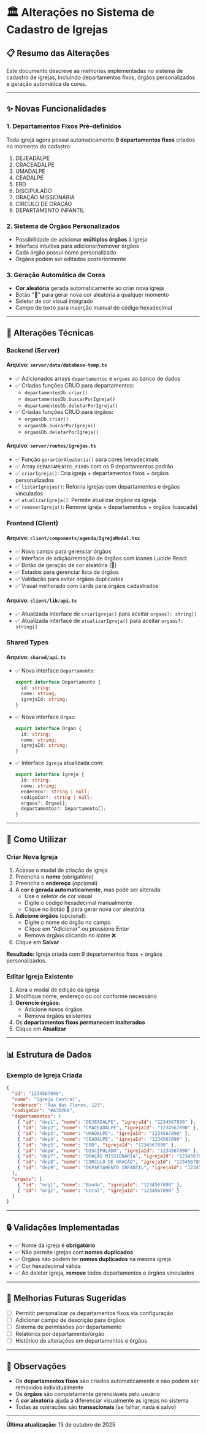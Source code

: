 # 🏛️ Alterações no Sistema de Cadastro de Igrejas

## 📋 Resumo das Alterações

Este documento descreve as melhorias implementadas no sistema de cadastro de igrejas, incluindo departamentos fixos, órgãos personalizados e geração automática de cores.

---

## ✨ Novas Funcionalidades

### 1. **Departamentos Fixos Pré-definidos**
Toda igreja agora possui automaticamente **9 departamentos fixos** criados no momento do cadastro:

1. DEJEADALPE
2. CRACEADALPE
3. UMADALPE
4. CEADALPE
5. EBD
6. DISCIPULADO
7. ORAÇÃO MISSIONÁRIA
8. CIRCULO DE ORAÇÃO
9. DEPARTAMENTO INFANTIL

### 2. **Sistema de Órgãos Personalizados**
- Possibilidade de adicionar **múltiplos órgãos** à igreja
- Interface intuitiva para adicionar/remover órgãos
- Cada órgão possui nome personalizado
- Órgãos podem ser editados posteriormente

### 3. **Geração Automática de Cores**
- **Cor aleatória** gerada automaticamente ao criar nova igreja
- Botão "🎲" para gerar nova cor aleatória a qualquer momento
- Seletor de cor visual integrado
- Campo de texto para inserção manual do código hexadecimal

---

## 🔧 Alterações Técnicas

### Backend (Server)

#### **Arquivo: `server/data/database-temp.ts`**
- ✅ Adicionados arrays `departamentos` e `orgaos` ao banco de dados
- ✅ Criadas funções CRUD para departamentos:
  - `departamentosDb.criar()`
  - `departamentosDb.buscarPorIgreja()`
  - `departamentosDb.deletarPorIgreja()`
- ✅ Criadas funções CRUD para órgãos:
  - `orgaosDb.criar()`
  - `orgaosDb.buscarPorIgreja()`
  - `orgaosDb.deletarPorIgreja()`

#### **Arquivo: `server/routes/igrejas.ts`**
- ✅ Função `gerarCorAleatoria()` para cores hexadecimais
- ✅ Array `DEPARTAMENTOS_FIXOS` com os 9 departamentos padrão
- ✅ `criarIgreja()`: Cria igreja + departamentos fixos + órgãos personalizados
- ✅ `listarIgrejas()`: Retorna igrejas com departamentos e órgãos vinculados
- ✅ `atualizarIgreja()`: Permite atualizar órgãos da igreja
- ✅ `removerIgreja()`: Remove igreja + departamentos + órgãos (cascade)

### Frontend (Client)

#### **Arquivo: `client/components/agenda/IgrejaModal.tsx`**
- ✅ Novo campo para gerenciar órgãos
- ✅ Interface de adição/remoção de órgãos com ícones Lucide React
- ✅ Botão de geração de cor aleatória (🎲)
- ✅ Estados para gerenciar lista de órgãos
- ✅ Validação para evitar órgãos duplicados
- ✅ Visual melhorado com cards para órgãos cadastrados

#### **Arquivo: `client/lib/api.ts`**
- ✅ Atualizada interface de `criarIgreja()` para aceitar `orgaos?: string[]`
- ✅ Atualizada interface de `atualizarIgreja()` para aceitar `orgaos?: string[]`

### Shared Types

#### **Arquivo: `shared/api.ts`**
- ✅ Nova interface `Departamento`:
  ```typescript
  export interface Departamento {
    id: string;
    nome: string;
    igrejaId: string;
  }
  ```
- ✅ Nova interface `Orgao`:
  ```typescript
  export interface Orgao {
    id: string;
    nome: string;
    igrejaId: string;
  }
  ```
- ✅ Interface `Igreja` atualizada com:
  ```typescript
  export interface Igreja {
    id: string;
    nome: string;
    endereco?: string | null;
    codigoCor?: string | null;
    orgaos?: Orgao[];
    departamentos?: Departamento[];
  }
  ```

---

## 🎯 Como Utilizar

### Criar Nova Igreja

1. Acesse o modal de criação de igreja
2. Preencha o **nome** (obrigatório)
3. Preencha o **endereço** (opcional)
4. A **cor é gerada automaticamente**, mas pode ser alterada:
   - Use o seletor de cor visual
   - Digite o código hexadecimal manualmente
   - Clique no botão 🎲 para gerar nova cor aleatória
5. **Adicione órgãos** (opcional):
   - Digite o nome do órgão no campo
   - Clique em "Adicionar" ou pressione Enter
   - Remova órgãos clicando no ícone ❌
6. Clique em **Salvar**

**Resultado:** Igreja criada com 9 departamentos fixos + órgãos personalizados.

### Editar Igreja Existente

1. Abra o modal de edição da igreja
2. Modifique nome, endereço ou cor conforme necessário
3. **Gerencie órgãos:**
   - Adicione novos órgãos
   - Remova órgãos existentes
4. Os **departamentos fixos permanecem inalterados**
5. Clique em **Atualizar**

---

## 📊 Estrutura de Dados

### Exemplo de Igreja Criada

```json
{
  "id": "1234567890",
  "nome": "Igreja Central",
  "endereco": "Rua das Flores, 123",
  "codigoCor": "#A3D2E8",
  "departamentos": [
    { "id": "dep1", "nome": "DEJEADALPE", "igrejaId": "1234567890" },
    { "id": "dep2", "nome": "CRACEADALPE", "igrejaId": "1234567890" },
    { "id": "dep3", "nome": "UMADALPE", "igrejaId": "1234567890" },
    { "id": "dep4", "nome": "CEADALPE", "igrejaId": "1234567890" },
    { "id": "dep5", "nome": "EBD", "igrejaId": "1234567890" },
    { "id": "dep6", "nome": "DISCIPULADO", "igrejaId": "1234567890" },
    { "id": "dep7", "nome": "ORAÇÃO MISSIONÁRIA", "igrejaId": "1234567890" },
    { "id": "dep8", "nome": "CIRCULO DE ORAÇÃO", "igrejaId": "1234567890" },
    { "id": "dep9", "nome": "DEPARTAMENTO INFANTIL", "igrejaId": "1234567890" }
  ],
  "orgaos": [
    { "id": "org1", "nome": "Banda", "igrejaId": "1234567890" },
    { "id": "org2", "nome": "Coral", "igrejaId": "1234567890" }
  ]
}
```

---

## 🔒 Validações Implementadas

- ✅ Nome da igreja é **obrigatório**
- ✅ Não permite igrejas com **nomes duplicados**
- ✅ Órgãos não podem ter **nomes duplicados** na mesma igreja
- ✅ Cor hexadecimal válida
- ✅ Ao deletar igreja, **remove** todos departamentos e órgãos vinculados

---

## 🚀 Melhorias Futuras Sugeridas

- [ ] Permitir personalizar os departamentos fixos via configuração
- [ ] Adicionar campo de descrição para órgãos
- [ ] Sistema de permissões por departamento
- [ ] Relatórios por departamento/órgão
- [ ] Histórico de alterações em departamentos e órgãos

---

## 📝 Observações

- Os **departamentos fixos** são criados automaticamente e não podem ser removidos individualmente
- Os **órgãos** são completamente gerenciáveis pelo usuário
- A **cor aleatória** ajuda a diferenciar visualmente as igrejas no sistema
- Todas as operações são **transacionais** (se falhar, nada é salvo)

---

**Última atualização:** 13 de outubro de 2025
